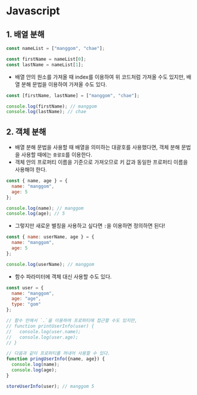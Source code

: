 # Javascript

## 1. 배열 분해

``` javascript
const nameList = ["manggom", "chae"];

const firstName = nameList[0];
const lastName = nameList[1];
```

- 배열 안의 원소를 가져올 때 index를 이용하여 위 코드처럼 가져올 수도 있지만, 배열 분해 문법을 이용하여 가져올 수도 있다.

``` javascript
const [firstName, lastName] = ["manggom", "chae"];

console.log(firstName); // manggom
console.log(lastName); // chae
```

## 2. 객체 분해

- 배열 분해 문법을 사용할 때 배열을 의미하는 대괄호를 사용했다면, 객체 분해 문법을 사용할 때에는 `중괄호`를 이용한다.
- 객체 안의 프로퍼티 이름을 기준으로 가져오므로 키 값과 동일한 프로퍼티 이름을 사용해야 한다.

``` javascript
const { name, age } = {
  name: "manggom",
  age: 5
};

console.log(name); // manggom
console.log(age); // 5
```

- 그렇지만 새로운 별칭을 사용하고 싶다면 `:`을 이용하면 정의하면 된다!

``` javascript
const { name: userName, age } = {
  name: "manggom",
  age: 5
};

console.log(userName); // manggom
```

- 함수 파라미터에 객체 대신 사용할 수도 있다.

``` javascript
const user = {
  name: "manggom",
  age: "age",
  type: "gom"
};

// 함수 안에서 `.`을 이용하여 프로퍼티에 접근할 수도 있지만,
// function printUserInfo(user) {
//   console.log(user.name);
//   console.log(user.age);
// }

// 다음과 같이 프로퍼티를 꺼내어 사용할 수 있다.
function pringUserInfo({name, age}) {
  console.log(name);
  console.log(age);
}

storeUserInfo(user); // manggom 5
```

